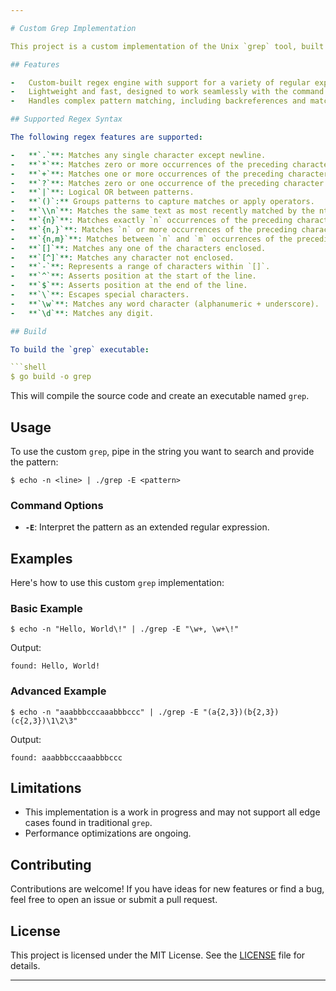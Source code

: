 ```yaml
---

# Custom Grep Implementation

This project is a custom implementation of the Unix `grep` tool, built from scratch using a scanner, parser, and interpreter to find matching substrings based on regular expressions. The goal is to replicate and extend the functionality of `grep` while offering a deeper understanding of pattern matching.

## Features

-   Custom-built regex engine with support for a variety of regular expression patterns.
-   Lightweight and fast, designed to work seamlessly with the command line.
-   Handles complex pattern matching, including backreferences and match groups, without relying on external libraries.

## Supported Regex Syntax

The following regex features are supported:

-   **`.`**: Matches any single character except newline.
-   **`*`**: Matches zero or more occurrences of the preceding character.
-   **`+`**: Matches one or more occurrences of the preceding character.
-   **`?`**: Matches zero or one occurrence of the preceding character.
-   **`|`**: Logical OR between patterns.
-   **`()`:** Groups patterns to capture matches or apply operators.
-   **`\\n`**: Matches the same text as most recently matched by the nth capturing group (backreference).
-   **`{n}`**: Matches exactly `n` occurrences of the preceding character.
-   **`{n,}`**: Matches `n` or more occurrences of the preceding character.
-   **`{n,m}`**: Matches between `n` and `m` occurrences of the preceding character.
-   **`[]`**: Matches any one of the characters enclosed.
-   **`[^]`**: Matches any character not enclosed.
-   **`-`**: Represents a range of characters within `[]`.
-   **`^`**: Asserts position at the start of the line.
-   **`$`**: Asserts position at the end of the line.
-   **`\`**: Escapes special characters.
-   **`\w`**: Matches any word character (alphanumeric + underscore).
-   **`\d`**: Matches any digit.

## Build

To build the `grep` executable:

```shell
$ go build -o grep
```

This will compile the source code and create an executable named `grep`.

## Usage

To use the custom `grep`, pipe in the string you want to search and provide the pattern:

```shell
$ echo -n <line> | ./grep -E <pattern>
```

### Command Options

-   **`-E`**: Interpret the pattern as an extended regular expression.

## Examples

Here's how to use this custom `grep` implementation:

### Basic Example

```shell
$ echo -n "Hello, World\!" | ./grep -E "\w+, \w+\!"
```

Output:

```
found: Hello, World!
```

### Advanced Example

```shell
$ echo -n "aaabbbcccaaabbbccc" | ./grep -E "(a{2,3})(b{2,3})(c{2,3})\1\2\3"
```

Output:

```
found: aaabbbcccaaabbbccc
```

## Limitations

-   This implementation is a work in progress and may not support all edge cases found in traditional `grep`.
-   Performance optimizations are ongoing.

## Contributing

Contributions are welcome! If you have ideas for new features or find a bug, feel free to open an issue or submit a pull request.

## License

This project is licensed under the MIT License. See the [LICENSE](LICENSE) file for details.

---
```

